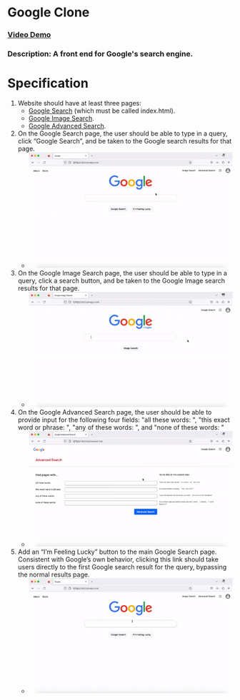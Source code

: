 # Google Clone
### [Video Demo](https://www.youtube.com/watch?v=nWRTI7FQlSE&t=33s)
### Description: A front end for Google's search engine. 
# Specification
1. Website should have at least three pages: 
    - [Google Search](./index.html) (which must be called index.html).
    - [Google Image Search](./image.html).
    - [Google Advanced Search](./advanced.html).
2. On the Google Search page, the user should be able to type in a query, click “Google Search”, and be taken to the Google search results for that page.
    - ![Google Search](./static/preview/search.gif)
3. On the Google Image Search page, the user should be able to type in a query, click a search button, and be taken to the Google Image search results for that page.
    - ![Google Image Search](./static/preview/image.gif)
4. On the Google Advanced Search page, the user should be able to provide input for the following four fields: "all these words: ", "this exact word or phrase: ", "any of these words: ", and "none of these words: "
    - ![Google Advanced Search](./static/preview/advanced.gif)
5. Add an “I’m Feeling Lucky” button to the main Google Search page. Consistent with Google’s own behavior, clicking this link should take users directly to the first Google search result for the query, bypassing the normal results page.
    - ![I'm Feeling Lucky](./static/preview/lucky.gif)